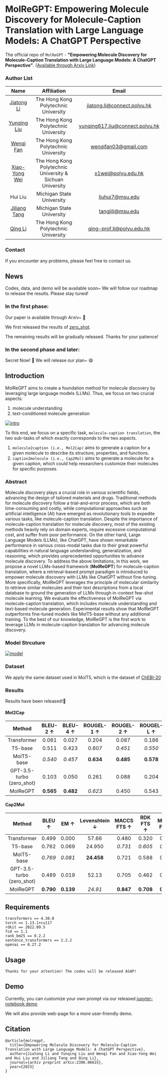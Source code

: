 # MolReGPT: Empowering Molecule Discovery for Molecule-Caption Translation with Large Language Models: A ChatGPT Perspective

The official repo of `MolReGPT` - **"Empowering Molecule Discovery for Molecule-Caption Translation with Large Language Models: A ChatGPT Perspective"**. ([Available through Arxiv Link](https://arxiv.org/abs/2306.06615)) 

### Author List
| Name | Affiliation | Email |
| :---: | :---: | :---: |
| [Jiatong Li](https://phenixace.github.io/) | The Hong Kong Polytechnic University | jiatong.li@connect.polyu.hk |
| [Yunqing Liu](https://liuyunqing.github.io/) | The Hong Kong Polytechnic University | yunqing617.liu@connect.polyu.hk |
| [Wenqi Fan](https://wenqifan03.github.io/) | The Hong Kong Polytechnic University | wenqifan03@gmail.com |
| [Xiao-Yong Wei](https://www4.comp.polyu.edu.hk/~x1wei/) | The Hong Kong Polytechnic University & Sichuan University | x1wei@polyu.edu.hk |
| Hui Liu | Michigan State University | liuhui7@msu.edu |
| [Jiliang Tang](https://cse.msu.edu/~tangjili/) | Michigan State University | tangjili@msu.edu |
| [Qing Li](https://www4.comp.polyu.edu.hk/~csqli/) | The Hong Kong Polytechnic University | qing-prof.li@polyu.edu.hk |

### Contact
If you encounter any problems, please feel free to contact us.


## News
Codes, data, and demo will be available soon~ We will follow our roadmap to release the results. Please stay tuned!

### In the first phase:
Our paper is available through Arxiv~ 🎉

We first released the results of [zero_shot](./dataset/cap_mol_trans/zero_shot/). 

The remaining results will be gradually released. Thanks for your patience!

### In the second phase and later:

Secret Now! 🤫 We will release our plan~ 😄

## Introduction
MolReGPT aims to create a foundation method for molecule discovery by leveraging large language models (LLMs). 
Thus, we focus on two crucial aspects: 
1. molecule understanding
2. text-conditioned molecule generation 

[![intro](./figs/intro.png)](./figs/intro.png)

To this end, we focus on a specific task, `molecule-caption translation`, the two sub-tasks of which exactly corresponds to the two aspects. 
1. `molecule2caption (i.e., Mol2Cap)` aims to generate a caption for a given molecule to describe its structure, properties, and functions.
2. `caption2molecule (i.e., Cap2Mol)` aims to generate a molecule for a given caption, which could help researchers customize their molecules for specific purposes.


### Abstract
Molecule discovery plays a crucial role in various scientific fields, advancing the design of tailored materials and drugs. Traditional methods for molecule discovery follow a trial-and-error process, which are both time-consuming and costly, while computational approaches such as artificial intelligence (AI) have emerged as revolutionary tools to expedite various tasks, like molecule-caption translation. Despite the importance of molecule-caption translation for molecule discovery, most of the existing methods heavily rely on domain experts, require excessive computational cost, and suffer from poor performance. On the other hand, Large Language Models (LLMs), like ChatGPT, have shown remarkable performance in various cross-modal tasks due to their great powerful capabilities in natural language understanding, generalization, and reasoning, which provides unprecedented opportunities to advance molecule discovery. To address the above limitations, in this work, we propose a novel LLMs-based framework (**MolReGPT**) for  molecule-caption translation, where a  retrieval-based prompt paradigm is introduced to empower molecule discovery with LLMs like ChatGPT without fine-tuning. More specifically, MolReGPT leverages the principle of molecular similarity to retrieve similar molecules and their text descriptions from a local database to ground the generation of LLMs through in-context few-shot molecule learning. We evaluate the effectiveness of MolReGPT via molecule-caption translation, which includes molecule understanding and text-based molecule generation. Experimental results show that MolReGPT outperforms fine-tuned models like MolT5-base without any additional training. To the best of our knowledge, MolReGPT is the first work to leverage LLMs in molecule-caption translation for advancing molecule discovery.


### Model Strcuture
[![model](./figs/model_structure.png)](./figs/model_structure.png)


### Dataset
We apply the same dataset used in MolT5, which is the dataset of [ChEBI-20](./dataset/cap_mol_trans/raw/)

### Results

Results have been released!👏

#### Mol2Cap
| Method | BLEU-2 $\uparrow$ | BLEU-4 $\uparrow$| ROUGEL-1 $\uparrow$| ROUGEL-2 $\uparrow$ | ROUGEL-L $\uparrow$ | METEOR $\uparrow$ | Text2Mol $\uparrow$ |
| :---: | :---: | :---: | :---: | :---: | :---: | :---: | :---: |
| Transformer | 0.061 | 0.027 | 0.204 | 0.087 | 0.186 | 0.114 | 0.057 |
| T5-base | 0.511 | 0.423 | 0.607 | *0.451* | *0.550* | 0.539 | 0.523 |
| MolT5-base | *0.540* | *0.457* | **0.634** | **0.485** | **0.578** | *0.569* | *0.547* |
| GPT-3.5-turbo (zero_shot) | 0.103 | 0.050 | 0.261 | 0.088 | 0.204 | 0.161 | 0.352 |
| MolReGPT | **0.565** | **0.482** | *0.623* | 0.450 | 0.543 | **0.585** | **0.560** |


#### Cap2Mol
| Method | BLEU $\uparrow$ | EM $\uparrow$ | Levenshtein $\downarrow$ | MACCS FTS $\uparrow$ | RDK FTS $\uparrow$ | Morgan FTS $\uparrow$  | FCD $\downarrow$ | Text2Mol $\uparrow$ | VAlidity $\uparrow$ |
| :---: | :---: | :---: | :---: | :---: | :---: | :---: | :---: | :---: | :---: |
| Transformer | 0.499 | 0.000 | 57.66 | 0.480 | 0.320 | 0.217 | 11.32 | 0.277 | **0.906** |
| T5-base | 0.762 | 0.069 | 24.950 | *0.731* | *0.605* | *0.545* | 2.48 | *0.499* | 0.660 |
| MolT5-base | *0.769* | *0.081* | **24.458** | 0.721 | 0.588 | 0.529 | *2.18* | 0.496 | 0.772|
| GPT-3.5-turbo (zero_shot) | 0.489 | 0.019 | 52.13 | 0.705 | 0.462 | 0.367 | 2.05 | 0.479 | 0.802 |
| MolReGPT | **0.790** | **0.139** | *24.91* | **0.847** | **0.708** | **0.624** | **0.57** | **0.571** | *0.887* |


## Requirements

```
transformers == 4.30.0
torch == 1.13.1+cu117
rdkit == 2022.09.5
fcd == 1.1
rank_bm25 == 0.2.2
sentence_transformers == 2.2.2
openai == 0.27.2
```

## Usage

```
Thanks for your attention! The codes will be released ASAP!
```

## Demo

Currently, you can customize your own prompt via our released [jupyter-notebook demo](./inference.ipynb)

We will also provide web-page for a more user-friendly demo.

## Citation
```
@article{molregpt,
  title={Empowering Molecule Discovery for Molecule-Caption Translation with Large Language Models: A ChatGPT Perspective},
  author={Jiatong Li and Yunqing Liu and Wenqi Fan and Xiao-Yong Wei and Hui Liu and Jiliang Tang and Qing Li},
  journal={arXiv preprint arXiv:2306.06615},
  year={2023}
}
```
